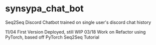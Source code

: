 # synsypa_chat_bot
Seq2Seq Discord Chatbot trained on single user's discord chat history

11/04 First Version Deployed, still WIP
03/18 Work on Refactor using PyTorch, based off PyTorch Seq2Seq Tutorial